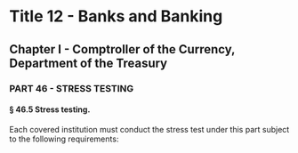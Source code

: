
# Title 12 - Banks and Banking
## Chapter I - Comptroller of the Currency, Department of the Treasury
### PART 46 - STRESS TESTING
#### § 46.5 Stress testing.

Each covered institution must conduct the stress test under this part subject to the following requirements:
